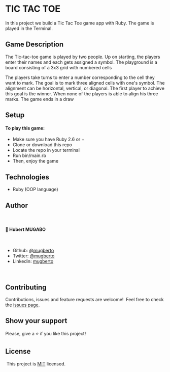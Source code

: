 # TIC TAC TOE

In this project we build a Tic Tac Toe game app with Ruby. The game is played in the Terminal.

## Game Description

The Tic-tac-toe game is played by two people.
Up on starting, the players enter their names and each gets assigned a symbol.
The playground is a board consisting of a 3x3 grid with numbered cells

The players take turns to enter  a number corresponding to the cell they want
to mark. The goal is to mark three aligned cells with one's symbol. The alignment
can be horizontal, vertical, or diagonal. The first player to achieve this goal is the 
winner. When none of the players is able to align his three marks. The game ends in a draw 

## Setup

#### To play this game:

- Make sure you have Ruby 2.6 or +
- Clone or download this repo
- Locate the repo in your terminal
- Run bin/main.rb
- Then, enjoy the game

## Technologies

- Ruby (OOP language)

## Author
​
#### 👤 **Hubert MUGABO**
​
- Github: [@mugberto](https://github.com/mugberto)
- Twitter: [@mugberto](https://twitter.com/mugberto)
- Linkedin: [mugberto](https://www.linkedin.com/in/hubert-mugabo-23144b6a/)

 ​
## Contributing

Contributions, issues and feature requests are welcome!
​
Feel free to check the [issues page](https://github.com/mugberto/tic-tac-toe/issues).
​

## Show your support

Please, give a ⭐️ if you like this project!
​
  ​
## License
​
This project is [MIT](lic.url) licensed.